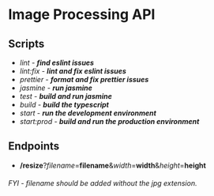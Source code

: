 # Image Processing API

## Scripts

- *lint* - ***find eslint issues***
- *lint:fix* - ***lint and fix eslint issues***
- *prettier* - ***format and fix prettier issues***
- *jasmine* - ***run jasmine***
- *test* - ***build and run jasmine***
- *build* - ***build the typescript***
- *start* - ***run the development environment***
- *start:prod* - ***build and run the production environment***

## Endpoints

- **/resize**?*filename*=**filename**&*width*=**width**&*height*=**height**

###### FYI - filename should be added without the jpg extension.
